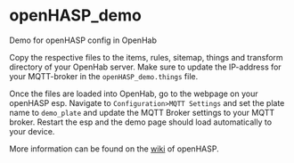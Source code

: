 # openHASP_demo
Demo for openHASP config in OpenHab

Copy the respective files to the items, rules, sitemap, things and transform directory of your OpenHab server.
Make sure to update the IP-address for your MQTT-broker in the `openHASP_demo.things` file.

Once the files are loaded into OpenHab, go to the webpage on your openHASP esp. Navigate to `Configuration>MQTT Settings` and set the plate name to `demo_plate` and update the MQTT Broker settings to your MQTT broker.
Restart the esp and the demo page should load automatically to your device.

More information can be found on the [wiki](https://haswitchplate.github.io/openHASP-docs/) of openHASP. 
